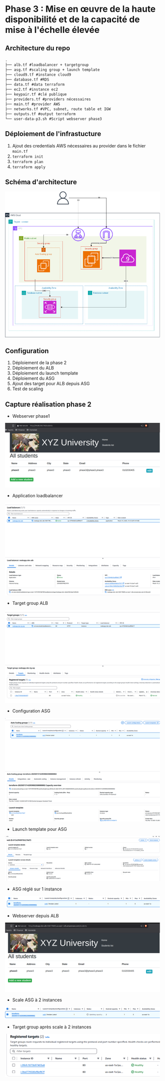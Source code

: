 # Phase 3 : Mise en œuvre de la haute disponibilité et de la capacité de mise à l'échelle élevée

## Architecture du repo

```plaintext
.
├── alb.tf #loadbalancer + targetgroup
├── asg.tf #scaling group + launch template
├── cloud9.tf #instance cloud9
├── database.tf #RDS
├── data.tf #data terraform
├── ec2.tf #instance ec2
├── keypair.tf #clé publique
├── providers.tf #providers nécessaires
├── main.tf #provider AWS
├── networks.tf #VPC, subnet, route table et IGW
├── outputs.tf #output terraform
└── user-data-p3.sh #Script webserver phase3
```

## Déploiement de l'infrastucture

1. Ajout des credentials AWS nécessaires au provider dans le fichier `main.tf`
2. `terraform init`
3. `terraform plan`
4. `terraform apply`

## Schéma d'architecture

![Schema](./src/phase3.drawio.png)

## Configuration

1. Déploiement de la phase 2
2. Déploiement du ALB
3. Déploiement du launch template
4. Déploiement du ASG
5. Ajout des target pour ALB depuis ASG
6. Test de scaling

## Capture réalisation phase 2

- Webserver phase1

![](./src/websrv-p1.png)

- Application loadbalancer

![](./src/alb_conf.png)

- Target group ALB

![](./src/targetgrp_conf.png)

- Configuration ASG

![](./src/asg_conf.png)

- Launch template pour ASG

![](./src/launch_template.png)

- ASG réglé sur 1 instance

![](./src/asg_to_1.png)

- Webserver depuis ALB

![](./src/web_lb_rds.png)

- Scale ASG à 2 instances

![](./src/asg_to_2.png)

- Target group après scale à 2 instances

![](./src/target_post_scale.png)